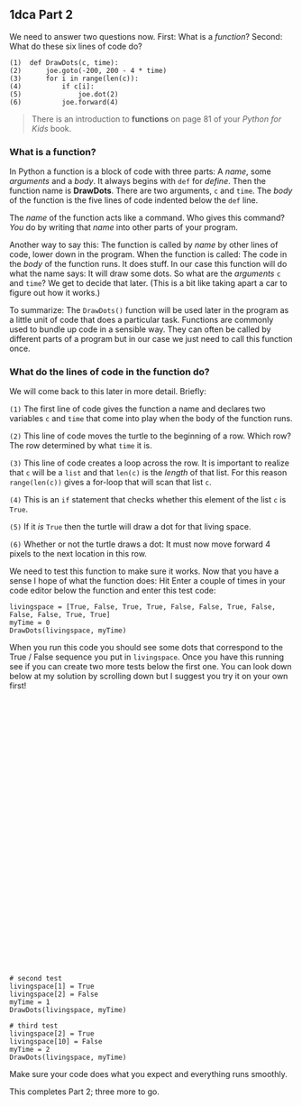 ## 1dca Part 2


We need to answer two questions now. First: What is a *function*? Second: What do these six lines of code do? 

```
(1)  def DrawDots(c, time):
(2)      joe.goto(-200, 200 - 4 * time)
(3)      for i in range(len(c)):
(4)          if c[i]: 
(5)              joe.dot(2)
(6)          joe.forward(4)
```

> There is an introduction to **functions** on page 81 of your *Python for Kids* book. 

### What is a function?

In Python a function is a block of code with three parts: A *name*, some *arguments* and a *body*.
It always begins with `def` for *define*. Then the function name is **DrawDots**. There are two
arguments, `c` and `time`. The *body* of the function is the five lines of code indented below the
`def` line. 


The *name* of the function acts like a command. Who gives this command? *You* do by writing that *name* 
into other parts of your program. 


Another way to say this: 
The function is called by *name* by other lines of code, lower down in the program. 
When the function is called: The code in the *body* of the function
runs. It does stuff. In our case this function will do what the name says: It will draw some dots. 
So what are the *arguments* `c` and `time`? We get to decide that later. (This is a bit like taking 
apart a car to figure out how it works.) 


To summarize: The `DrawDots()` function will be used later in the program as a little unit of code that 
does a particular task. Functions are commonly used to bundle up code in a sensible way. They can often
be called by different parts of a program but in our case we just need to call this function once. 


### What do the lines of code in the function do?


We will come back to this later in more detail. Briefly: 


`(1)` The first line of code gives the function a name
and declares two variables `c` and `time` that come into play when the body of the function runs. 


`(2)` This line of code moves the turtle to the beginning of a row. Which row? The row determined by what `time` it is.

`(3)` This line of code creates a loop across the row. It is important to realize that `c` will be a `list` and that
`len(c)` is the *length* of that list. For this reason `range(len(c))` gives a for-loop that will scan that list `c`.

`(4)` This is an `if` statement that checks whether this element of the list `c` is `True`. 

`(5)` If it *is* `True` then the turtle will draw a dot for that living space.

`(6)` Whether or not the turtle draws a dot: It must now move forward 4 pixels to the next location in this row. 


We need to test this function to make sure it works. Now that you have a sense I hope of what the function does: 
Hit Enter a couple of times in your code editor below the function and enter this test code:


```
livingspace = [True, False, True, True, False, False, True, False, False, False, True, True]
myTime = 0
DrawDots(livingspace, myTime)
```

When you run this code you should see some dots that correspond to the True / False sequence you put in `livingspace`.
Once you have this running see if you can create two more tests below the first one. You can look down below at my 
solution by scrolling down but I suggest you try it on your own first! 

```



































# second test
livingspace[1] = True
livingspace[2] = False
myTime = 1
DrawDots(livingspace, myTime)

# third test
livingspace[2] = True
livingspace[10] = False
myTime = 2
DrawDots(livingspace, myTime)
```

Make sure your code does what you expect and everything runs smoothly.

This completes Part 2; three more to go. 
